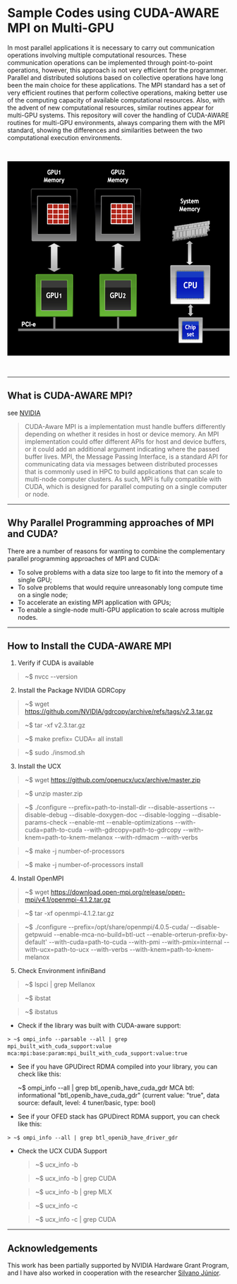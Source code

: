# Sample Codes using CUDA-AWARE MPI on Multi-GPU

In most parallel applications it is necessary to carry out communication operations involving multiple computational resources. These communication operations can be implemented through point-to-point operations, however, this approach is not very efficient for the programmer. Parallel and distributed solutions based on collective operations have long been the main choice for these applications. The MPI standard has a set of very efficient routines that perform collective operations, making better use of the computing capacity of available computational resources. Also, with the advent of new computational resources, similar routines appear for multi-GPU systems. This repository will cover the handling of CUDA-AWARE routines for multi-GPU environments, always comparing them with the MPI standard, showing the differences and similarities between the two computational execution environments.

<br />
<p align="center">
    <img src="architecture_multi_gpu.png" alt="architecture" width="580" height="440">  
<p align="center">
    <br />
  </p>
</p>

----
## What is CUDA-AWARE MPI?
see [NVIDIA](https://developer.nvidia.com/blog/introduction-cuda-aware-mpi/)

> CUDA-Aware MPI is a implementation must handle buffers differently depending on whether it resides in host or device memory. An MPI implementation could offer different APIs for host and device buffers, or it could add an additional argument indicating where the passed buffer lives. MPI, the Message Passing Interface, is a standard API for communicating data via messages between distributed processes that is commonly used in HPC to build applications that can scale to multi-node computer clusters. As such, MPI is fully compatible with CUDA, which is designed for parallel computing on a single computer or node.
----

## Why Parallel Programming approaches of MPI and CUDA?

There are a number of reasons for wanting to combine the complementary parallel programming approaches of MPI and CUDA:

* To solve problems with a data size too large to fit into the memory of a single GPU;
* To solve problems that would require unreasonably long compute time on a single node;
* To accelerate an existing MPI application with GPUs;
* To enable a single-node multi-GPU application to scale across multiple nodes.

----

## How to Install the CUDA-AWARE MPI

1. Verify if CUDA is available 

> ~$ nvcc --version 

2. Install the Package NVIDIA GDRCopy  

> ~$ wget https://github.com/NVIDIA/gdrcopy/archive/refs/tags/v2.3.tar.gz
    
> ~$ tar -xf v2.3.tar.gz

> ~$ make prefix=<install-to-this-location> CUDA=<cuda-install-top-dir> all install

> ~$ sudo ./insmod.sh


3. Install the UCX 

> ~$ wget https://github.com/openucx/ucx/archive/master.zip

> ~$ unzip master.zip 

> ~$ ./configure --prefix=path-to-install-dir --disable-assertions --disable-debug --disable-doxygen-doc --disable-logging --disable-params-check --enable-mt --enable-optimizations --with-cuda=path-to-cuda --with-gdrcopy=path-to-gdrcopy --with-knem=path-to-knem-melanox --with-rdmacm --with-verbs

> ~$ make -j number-of-processors 

> ~$ make -j number-of-processors install 


4. Install OpenMPI

> ~$ wget https://download.open-mpi.org/release/open-mpi/v4.1/openmpi-4.1.2.tar.gz

> ~$ tar -xf openmpi-4.1.2.tar.gz

> ~$ ./configure --prefix=/opt/share/openmpi/4.0.5-cuda/  --disable-getpwuid --enable-mca-no-build=btl-uct  --enable-orterun-prefix-by-default' --with-cuda=path-to-cuda --with-pmi --with-pmix=internal  --with-ucx=path-to-ucx --with-verbs  --with-knem=path-to-knem-melanox


5. Check Environment infiniBand

> ~$ lspci | grep Mellanox

> ~$ ibstat

> ~$ ibstatus



   * Check if the library was built with CUDA-aware support:
    
    > ~$ ompi_info --parsable --all | grep mpi_built_with_cuda_support:value mca:mpi:base:param:mpi_built_with_cuda_support:value:true

   * See if you have GPUDirect RDMA compiled into your library, you can check like this:
    
     ~$ ompi_info --all | grep btl_openib_have_cuda_gdr MCA btl: informational "btl_openib_have_cuda_gdr" (current value: "true", data source: default, level: 4 tuner/basic, type: bool)

   * See if your OFED stack has GPUDirect RDMA support, you can check like this:
    
    > ~$ ompi_info --all | grep btl_openib_have_driver_gdr

   * Check the UCX CUDA Support 
    
     > ~$ ucx_info -b
    
     > ~$ ucx_info -b | grep CUDA
    
     > ~$ ucx_info -b | grep MLX
    
     > ~$ ucx_info -c
    
     > ~$ ucx_info -c | grep CUDA


----
## Acknowledgements

This work has been partially supported by NVIDIA Hardware Grant Program, and I have also worked in cooperation with the researcher [Silvano Júnior](silvano.junior@fieb.org.br).
    
